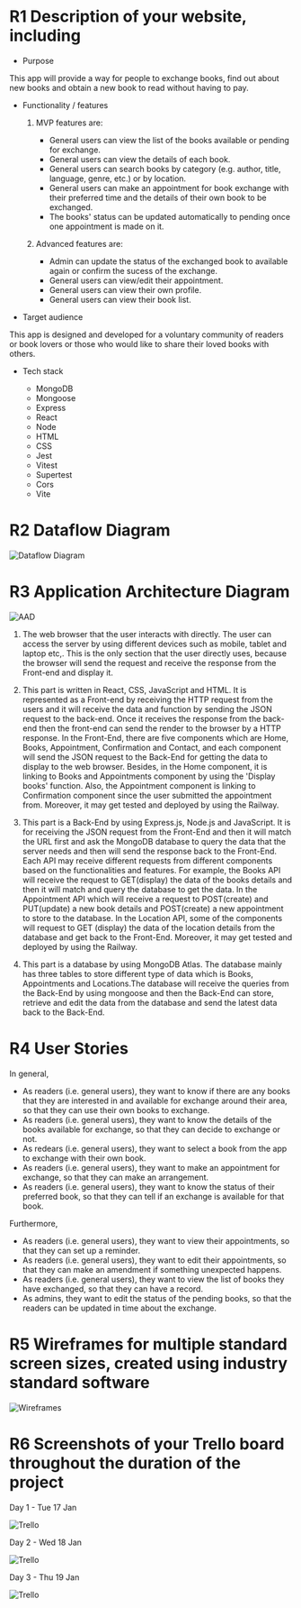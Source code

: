 # R1 Description of your website, including

- Purpose

This app will provide a way for people to exchange books, find out about new books and obtain a new book to read without having to pay.

- Functionality / features

  1. MVP features are:
      - General users can view the list of the books available or pending for exchange.
      - General users can view the details of each book.
      - General users can search books by category (e.g. author, title, language, genre, etc.) or by location.
      - General users can make an appointment for book exchange with their preferred time and the details of their own book to be exchanged.
      - The books' status can be updated automatically to pending once one appointment is made on it.

  2. Advanced features are:
       - Admin can update the status of the exchanged book to available again or confirm the sucess of the exchange.
       - General users can view/edit their appointment.
       - General users can view their own profile.
       - General users can view their book list.

- Target audience

This app is designed and developed for a voluntary community of readers or book lovers or those who would like to share their loved books with others. 

- Tech stack
  
  - MongoDB
  - Mongoose
  - Express
  - React
  - Node
  - HTML
  - CSS
  - Jest
  - Vitest
  - Supertest
  - Cors
  - Vite

# R2 Dataflow Diagram



![Dataflow Diagram](docs/Data%20Flow%202.png)

# R3 Application Architecture Diagram

![AAD](./docs/AAD-Book%20Exchange.png)

1. The web browser that the user interacts with directly. The user can access the server by using different devices such as mobile, tablet and laptop etc,. This is the only section that the user directly uses, because the browser will send the request and receive the response from the Front-end and display it.

2. This part is written in React, CSS, JavaScript and HTML. It is represented as a  Front-end by receiving the HTTP request from the users and it will receive the data and function by sending the JSON request to the back-end. Once it receives the response from the back-end then the front-end can send the render to the browser by a HTTP response.
In the Front-End, there are five components which are Home, Books, Appointment, Confirmation and Contact, and each component will send the JSON request to the Back-End for getting the data to display to the web browser.
Besides, in the Home component, it is linking to Books and Appointments component by using the 'Display books' function. Also, the Appointment component is linking to Confirmation component since the user submitted the appointment from.
Moreover, it may get tested and deployed by using the Railway.

3. This part is a Back-End by using Express.js, Node.js and JavaScript. It is for receiving the JSON request from the Front-End and then it will match the URL first and ask the MongoDB database to query the data that the server needs and then will send the response back to the Front-End. Each API may receive different requests from different components based on the functionalities  and features.
For example, the Books API will receive the request to GET(display) the data of the books details and then it will match and query the database to get the data.
In the Appointment API which will receive a request to POST(create) and PUT(update) a new book details and POST(create) a new appointment to store to the database.
In the Location API, some of the components will request to GET (display) the data of the location details from the database and get back to the Front-End. 
Moreover, it may get tested and deployed by using the Railway.

4. This part is a database by using MongoDB Atlas. The database mainly has three tables to store different type of data which is Books, Appointments and Locations.The database will receive the queries from the Back-End by using mongoose and then the Back-End can store, retrieve and edit the data from the database and send the latest data back to the Back-End.

# R4 User Stories

In general, 

- As readers (i.e. general users), they want to know if there are any books that they are interested in and available for exchange around their area, so that they can use their own books to exchange.
- As readers (i.e. general users), they want to know the details of the books available for exchange, so that they can decide to exchange or not.
- As redears (i.e. general users), they want to select a book from the app to exchange with their own book.
- As readers (i.e. general users), they want to make an appointment for exchange, so that they can make an arrangement.
- As readers (i.e. general users), they want to know the status of their preferred book, so that they can tell if an exchange is available for that book.

Furthermore,

- As readers (i.e. general users), they want to view their appointments, so that they can set up a reminder.
- As readers (i.e. general users), they want to edit their appointments, so that they can make an amendment if something unexpected happens.
- As readers (i.e. general users), they want to view the list of books they have exchanged, so that they can have a record.
- As admins, they want to edit the status of the pending books, so that the readers can be updated in time about the exchange.

# R5 Wireframes for multiple standard screen sizes, created using industry standard software

![Wireframes](docs/Wireframes.png)
# R6 Screenshots of your Trello board throughout the duration of the project

Day 1 - Tue 17 Jan

![Trello](docs/Trello%20board/Trello%20-17%20Jan.png)

Day 2 - Wed 18 Jan

![Trello](docs/Trello%20board/Trello%20-%2018%20Jan.png)

Day 3 - Thu 19 Jan

![Trello](docs/Trello%20board/Trello%20-%2018%20Jan%20-%202.png)